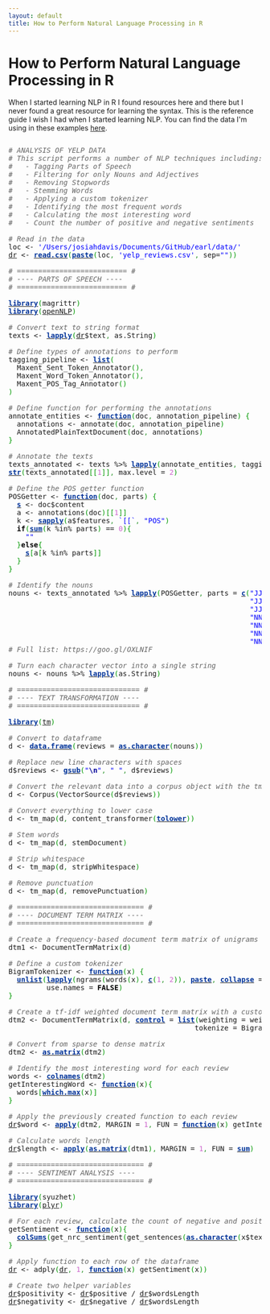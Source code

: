 ```yaml
---
layout: default
title: How to Perform Natural Language Processing in R
---
```


# How to Perform Natural Language Processing in R
When I started learning NLP in R I found resources here and there but I never found a great resource for learning the syntax. This is the reference guide I wish I had when I started learning NLP. You can find the data I'm using in these examples [here](https://github.com/josiahdavis/nlp-in-R).

<div style="overflow:auto;"><div class="geshifilter"><pre class="r geshifilter-R" style="font-family:monospace;"><span style="color: #666666; font-style: italic;"># ANALYSIS OF YELP DATA</span>
<span style="color: #666666; font-style: italic;"># This script performs a number of NLP techniques including:</span>
<span style="color: #666666; font-style: italic;">#   - Tagging Parts of Speech</span>
<span style="color: #666666; font-style: italic;">#   - Filtering for only Nouns and Adjectives</span>
<span style="color: #666666; font-style: italic;">#   - Removing Stopwords</span>
<span style="color: #666666; font-style: italic;">#   - Stemming Words</span>
<span style="color: #666666; font-style: italic;">#   - Applying a custom tokenizer</span>
<span style="color: #666666; font-style: italic;">#   - Identifying the most frequent words</span>
<span style="color: #666666; font-style: italic;">#   - Calculating the most interesting word</span>
<span style="color: #666666; font-style: italic;">#   - Count the number of positive and negative sentiments</span>
&nbsp;
<span style="color: #666666; font-style: italic;"># Read in the data</span>
loc <span style="">&lt;-</span> <span style="color: #0000ff;">'/Users/josiahdavis/Documents/GitHub/earl/data/'</span>
<a href="http://inside-r.org/packages/cran/dr"><span style="">dr</span></a> <span style="">&lt;-</span> <a href="http://inside-r.org/r-doc/utils/read.csv"><span style="color: #003399; font-weight: bold;">read.csv</span></a><span style="color: #009900;">&#40;</span><a href="http://inside-r.org/r-doc/base/paste"><span style="color: #003399; font-weight: bold;">paste</span></a><span style="color: #009900;">&#40;</span>loc<span style="color: #339933;">,</span> <span style="color: #0000ff;">'yelp_reviews.csv'</span><span style="color: #339933;">,</span> sep=<span style="color: #0000ff;">&quot;&quot;</span><span style="color: #009900;">&#41;</span><span style="color: #009900;">&#41;</span>
&nbsp;
<span style="color: #666666; font-style: italic;"># ========================== # </span>
<span style="color: #666666; font-style: italic;"># ---- PARTS OF SPEECH ----</span>
<span style="color: #666666; font-style: italic;"># ========================== #</span>
&nbsp;
<a href="http://inside-r.org/r-doc/base/library"><span style="color: #003399; font-weight: bold;">library</span></a><span style="color: #009900;">&#40;</span>magrittr<span style="color: #009900;">&#41;</span>
<a href="http://inside-r.org/r-doc/base/library"><span style="color: #003399; font-weight: bold;">library</span></a><span style="color: #009900;">&#40;</span><a href="http://inside-r.org/packages/cran/openNLP"><span style="">openNLP</span></a><span style="color: #009900;">&#41;</span>
&nbsp;
<span style="color: #666666; font-style: italic;"># Convert text to string format </span>
texts <span style="">&lt;-</span> <a href="http://inside-r.org/r-doc/base/lapply"><span style="color: #003399; font-weight: bold;">lapply</span></a><span style="color: #009900;">&#40;</span><a href="http://inside-r.org/packages/cran/dr"><span style="">dr</span></a><span style="">$</span>text<span style="color: #339933;">,</span> as.String<span style="color: #009900;">&#41;</span>
&nbsp;
<span style="color: #666666; font-style: italic;"># Define types of annotations to perform</span>
tagging_pipeline <span style="">&lt;-</span> <a href="http://inside-r.org/r-doc/base/list"><span style="color: #003399; font-weight: bold;">list</span></a><span style="color: #009900;">&#40;</span>
  Maxent_Sent_Token_Annotator<span style="color: #009900;">&#40;</span><span style="color: #009900;">&#41;</span><span style="color: #339933;">,</span>
  Maxent_Word_Token_Annotator<span style="color: #009900;">&#40;</span><span style="color: #009900;">&#41;</span><span style="color: #339933;">,</span>
  Maxent_POS_Tag_Annotator<span style="color: #009900;">&#40;</span><span style="color: #009900;">&#41;</span>
<span style="color: #009900;">&#41;</span>
&nbsp;
<span style="color: #666666; font-style: italic;"># Define function for performing the annotations</span>
annotate_entities <span style="">&lt;-</span> <a href="http://inside-r.org/r-doc/base/function"><span style="color: #003399; font-weight: bold;">function</span></a><span style="color: #009900;">&#40;</span>doc<span style="color: #339933;">,</span> annotation_pipeline<span style="color: #009900;">&#41;</span> <span style="color: #009900;">&#123;</span>
  annotations <span style="">&lt;-</span> annotate<span style="color: #009900;">&#40;</span>doc<span style="color: #339933;">,</span> annotation_pipeline<span style="color: #009900;">&#41;</span>
  AnnotatedPlainTextDocument<span style="color: #009900;">&#40;</span>doc<span style="color: #339933;">,</span> annotations<span style="color: #009900;">&#41;</span>
<span style="color: #009900;">&#125;</span>
&nbsp;
<span style="color: #666666; font-style: italic;"># Annotate the texts</span>
texts_annotated <span style="">&lt;-</span> texts %<span style="">&gt;</span>% <a href="http://inside-r.org/r-doc/base/lapply"><span style="color: #003399; font-weight: bold;">lapply</span></a><span style="color: #009900;">&#40;</span>annotate_entities<span style="color: #339933;">,</span> tagging_pipeline<span style="color: #009900;">&#41;</span>
<a href="http://inside-r.org/r-doc/utils/str"><span style="color: #003399; font-weight: bold;">str</span></a><span style="color: #009900;">&#40;</span>texts_annotated<span style="color: #009900;">&#91;</span><span style="color: #009900;">&#91;</span><span style="color: #cc66cc;">1</span><span style="color: #009900;">&#93;</span><span style="color: #009900;">&#93;</span><span style="color: #339933;">,</span> max.level = <span style="color: #cc66cc;">2</span><span style="color: #009900;">&#41;</span>
&nbsp;
<span style="color: #666666; font-style: italic;"># Define the POS getter function</span>
POSGetter <span style="">&lt;-</span> <a href="http://inside-r.org/r-doc/base/function"><span style="color: #003399; font-weight: bold;">function</span></a><span style="color: #009900;">&#40;</span>doc<span style="color: #339933;">,</span> parts<span style="color: #009900;">&#41;</span> <span style="color: #009900;">&#123;</span>
  <a href="http://inside-r.org/r-doc/mgcv/s"><span style="color: #003399; font-weight: bold;">s</span></a> <span style="">&lt;-</span> doc<span style="">$</span>content
  a <span style="">&lt;-</span> annotations<span style="color: #009900;">&#40;</span>doc<span style="color: #009900;">&#41;</span><span style="color: #009900;">&#91;</span><span style="color: #009900;">&#91;</span><span style="color: #cc66cc;">1</span><span style="color: #009900;">&#93;</span><span style="color: #009900;">&#93;</span>
  k <span style="">&lt;-</span> <a href="http://inside-r.org/r-doc/base/sapply"><span style="color: #003399; font-weight: bold;">sapply</span></a><span style="color: #009900;">&#40;</span>a<span style="">$</span>features<span style="color: #339933;">,</span> <span style="color: #0000ff;">`[[`</span><span style="color: #339933;">,</span> <span style="color: #0000ff;">&quot;POS&quot;</span><span style="color: #009900;">&#41;</span>
  <span style="color: #000000; font-weight: bold;">if</span><span style="color: #009900;">&#40;</span><a href="http://inside-r.org/r-doc/base/sum"><span style="color: #003399; font-weight: bold;">sum</span></a><span style="color: #009900;">&#40;</span>k <span style="">%in%</span> parts<span style="color: #009900;">&#41;</span> <span style="">==</span> <span style="color: #cc66cc;">0</span><span style="color: #009900;">&#41;</span><span style="color: #009900;">&#123;</span>
    <span style="color: #0000ff;">&quot;&quot;</span>
  <span style="color: #009900;">&#125;</span><span style="color: #000000; font-weight: bold;">else</span><span style="color: #009900;">&#123;</span>
    <a href="http://inside-r.org/r-doc/mgcv/s"><span style="color: #003399; font-weight: bold;">s</span></a><span style="color: #009900;">&#91;</span>a<span style="color: #009900;">&#91;</span>k <span style="">%in%</span> parts<span style="color: #009900;">&#93;</span><span style="color: #009900;">&#93;</span>
  <span style="color: #009900;">&#125;</span>
<span style="color: #009900;">&#125;</span>
&nbsp;
<span style="color: #666666; font-style: italic;"># Identify the nouns</span>
nouns <span style="">&lt;-</span> texts_annotated %<span style="">&gt;</span>% <a href="http://inside-r.org/r-doc/base/lapply"><span style="color: #003399; font-weight: bold;">lapply</span></a><span style="color: #009900;">&#40;</span>POSGetter<span style="color: #339933;">,</span> parts = <a href="http://inside-r.org/r-doc/base/c"><span style="color: #003399; font-weight: bold;">c</span></a><span style="color: #009900;">&#40;</span><span style="color: #0000ff;">&quot;JJ&quot;</span><span style="color: #339933;">,</span>
                                                         <span style="color: #0000ff;">&quot;JJR&quot;</span><span style="color: #339933;">,</span>
                                                         <span style="color: #0000ff;">&quot;JJS&quot;</span><span style="color: #339933;">,</span>
                                                         <span style="color: #0000ff;">&quot;NN&quot;</span><span style="color: #339933;">,</span>
                                                         <span style="color: #0000ff;">&quot;NNS&quot;</span><span style="color: #339933;">,</span>
                                                         <span style="color: #0000ff;">&quot;NNP&quot;</span><span style="color: #339933;">,</span>
                                                         <span style="color: #0000ff;">&quot;NNPS&quot;</span><span style="color: #009900;">&#41;</span><span style="color: #009900;">&#41;</span>
<span style="color: #666666; font-style: italic;"># Full list: https://goo.gl/OXLNIF</span>
&nbsp;
<span style="color: #666666; font-style: italic;"># Turn each character vector into a single string</span>
nouns <span style="">&lt;-</span> nouns %<span style="">&gt;</span>% <a href="http://inside-r.org/r-doc/base/lapply"><span style="color: #003399; font-weight: bold;">lapply</span></a><span style="color: #009900;">&#40;</span>as.String<span style="color: #009900;">&#41;</span>
&nbsp;
<span style="color: #666666; font-style: italic;"># ============================= # </span>
<span style="color: #666666; font-style: italic;"># ---- TEXT TRANSFORMATION ----</span>
<span style="color: #666666; font-style: italic;"># ============================= #</span>
&nbsp;
<a href="http://inside-r.org/r-doc/base/library"><span style="color: #003399; font-weight: bold;">library</span></a><span style="color: #009900;">&#40;</span><a href="http://inside-r.org/packages/cran/tm"><span style="">tm</span></a><span style="color: #009900;">&#41;</span>
&nbsp;
<span style="color: #666666; font-style: italic;"># Convert to dataframe</span>
d <span style="">&lt;-</span> <a href="http://inside-r.org/r-doc/base/data.frame"><span style="color: #003399; font-weight: bold;">data.frame</span></a><span style="color: #009900;">&#40;</span>reviews = <a href="http://inside-r.org/r-doc/base/as.character"><span style="color: #003399; font-weight: bold;">as.character</span></a><span style="color: #009900;">&#40;</span>nouns<span style="color: #009900;">&#41;</span><span style="color: #009900;">&#41;</span>
&nbsp;
<span style="color: #666666; font-style: italic;"># Replace new line characters with spaces</span>
d<span style="">$</span>reviews <span style="">&lt;-</span> <a href="http://inside-r.org/r-doc/base/gsub"><span style="color: #003399; font-weight: bold;">gsub</span></a><span style="color: #009900;">&#40;</span><span style="color: #0000ff;">&quot;<span style="color: #000099; font-weight: bold;">\n</span>&quot;</span><span style="color: #339933;">,</span> <span style="color: #0000ff;">&quot; &quot;</span><span style="color: #339933;">,</span> d<span style="">$</span>reviews<span style="color: #009900;">&#41;</span>
&nbsp;
<span style="color: #666666; font-style: italic;"># Convert the relevant data into a corpus object with the tm package</span>
d <span style="">&lt;-</span> Corpus<span style="color: #009900;">&#40;</span>VectorSource<span style="color: #009900;">&#40;</span>d<span style="">$</span>reviews<span style="color: #009900;">&#41;</span><span style="color: #009900;">&#41;</span>
&nbsp;
<span style="color: #666666; font-style: italic;"># Convert everything to lower case</span>
d <span style="">&lt;-</span> tm_map<span style="color: #009900;">&#40;</span>d<span style="color: #339933;">,</span> content_transformer<span style="color: #009900;">&#40;</span><a href="http://inside-r.org/r-doc/base/tolower"><span style="color: #003399; font-weight: bold;">tolower</span></a><span style="color: #009900;">&#41;</span><span style="color: #009900;">&#41;</span>
&nbsp;
<span style="color: #666666; font-style: italic;"># Stem words</span>
d <span style="">&lt;-</span> tm_map<span style="color: #009900;">&#40;</span>d<span style="color: #339933;">,</span> stemDocument<span style="color: #009900;">&#41;</span>
&nbsp;
<span style="color: #666666; font-style: italic;"># Strip whitespace</span>
d <span style="">&lt;-</span> tm_map<span style="color: #009900;">&#40;</span>d<span style="color: #339933;">,</span> stripWhitespace<span style="color: #009900;">&#41;</span>
&nbsp;
<span style="color: #666666; font-style: italic;"># Remove punctuation</span>
d <span style="">&lt;-</span> tm_map<span style="color: #009900;">&#40;</span>d<span style="color: #339933;">,</span> removePunctuation<span style="color: #009900;">&#41;</span>
&nbsp;
<span style="color: #666666; font-style: italic;"># ============================== # </span>
<span style="color: #666666; font-style: italic;"># ---- DOCUMENT TERM MATRIX ----</span>
<span style="color: #666666; font-style: italic;"># ============================== #</span>
&nbsp;
<span style="color: #666666; font-style: italic;"># Create a frequency-based document term matrix of unigrams</span>
dtm1 <span style="">&lt;-</span> DocumentTermMatrix<span style="color: #009900;">&#40;</span>d<span style="color: #009900;">&#41;</span>
&nbsp;
<span style="color: #666666; font-style: italic;"># Define a custom tokenizer</span>
BigramTokenizer <span style="">&lt;-</span> <a href="http://inside-r.org/r-doc/base/function"><span style="color: #003399; font-weight: bold;">function</span></a><span style="color: #009900;">&#40;</span>x<span style="color: #009900;">&#41;</span> <span style="color: #009900;">&#123;</span>
  <a href="http://inside-r.org/r-doc/base/unlist"><span style="color: #003399; font-weight: bold;">unlist</span></a><span style="color: #009900;">&#40;</span><a href="http://inside-r.org/r-doc/base/lapply"><span style="color: #003399; font-weight: bold;">lapply</span></a><span style="color: #009900;">&#40;</span>ngrams<span style="color: #009900;">&#40;</span>words<span style="color: #009900;">&#40;</span>x<span style="color: #009900;">&#41;</span><span style="color: #339933;">,</span> <a href="http://inside-r.org/r-doc/base/c"><span style="color: #003399; font-weight: bold;">c</span></a><span style="color: #009900;">&#40;</span><span style="color: #cc66cc;">1</span><span style="color: #339933;">,</span> <span style="color: #cc66cc;">2</span><span style="color: #009900;">&#41;</span><span style="color: #009900;">&#41;</span><span style="color: #339933;">,</span> <a href="http://inside-r.org/r-doc/base/paste"><span style="color: #003399; font-weight: bold;">paste</span></a><span style="color: #339933;">,</span> <a href="http://inside-r.org/r-doc/nlme/collapse"><span style="color: #003399; font-weight: bold;">collapse</span></a> = <span style="color: #0000ff;">&quot; &quot;</span><span style="color: #009900;">&#41;</span><span style="color: #339933;">,</span>
         use.names = <span style="color: #000000; font-weight: bold;">FALSE</span><span style="color: #009900;">&#41;</span>  
<span style="color: #009900;">&#125;</span>
&nbsp;
<span style="color: #666666; font-style: italic;"># Create a tf-idf weighted document term matrix with a custom tokenizer</span>
dtm2 <span style="">&lt;-</span> DocumentTermMatrix<span style="color: #009900;">&#40;</span>d<span style="color: #339933;">,</span> <a href="http://inside-r.org/r-doc/boot/control"><span style="color: #003399; font-weight: bold;">control</span></a> = <a href="http://inside-r.org/r-doc/base/list"><span style="color: #003399; font-weight: bold;">list</span></a><span style="color: #009900;">&#40;</span>weighting = weightTfIdf<span style="color: #339933;">,</span>
                                            tokenize = BigramTokenizer<span style="color: #009900;">&#41;</span><span style="color: #009900;">&#41;</span>
&nbsp;
<span style="color: #666666; font-style: italic;"># Convert from sparse to dense matrix</span>
dtm2 <span style="">&lt;-</span> <a href="http://inside-r.org/r-doc/base/as.matrix"><span style="color: #003399; font-weight: bold;">as.matrix</span></a><span style="color: #009900;">&#40;</span>dtm2<span style="color: #009900;">&#41;</span>
&nbsp;
<span style="color: #666666; font-style: italic;"># Identify the most interesting word for each review</span>
words <span style="">&lt;-</span> <a href="http://inside-r.org/r-doc/base/colnames"><span style="color: #003399; font-weight: bold;">colnames</span></a><span style="color: #009900;">&#40;</span>dtm2<span style="color: #009900;">&#41;</span>
getInterestingWord <span style="">&lt;-</span> <a href="http://inside-r.org/r-doc/base/function"><span style="color: #003399; font-weight: bold;">function</span></a><span style="color: #009900;">&#40;</span>x<span style="color: #009900;">&#41;</span><span style="color: #009900;">&#123;</span>
  words<span style="color: #009900;">&#91;</span><a href="http://inside-r.org/r-doc/base/which.max"><span style="color: #003399; font-weight: bold;">which.max</span></a><span style="color: #009900;">&#40;</span>x<span style="color: #009900;">&#41;</span><span style="color: #009900;">&#93;</span>
<span style="color: #009900;">&#125;</span>
&nbsp;
<span style="color: #666666; font-style: italic;"># Apply the previously created function to each review</span>
<a href="http://inside-r.org/packages/cran/dr"><span style="">dr</span></a><span style="">$</span>word <span style="">&lt;-</span> <a href="http://inside-r.org/r-doc/base/apply"><span style="color: #003399; font-weight: bold;">apply</span></a><span style="color: #009900;">&#40;</span>dtm2<span style="color: #339933;">,</span> MARGIN = <span style="color: #cc66cc;">1</span><span style="color: #339933;">,</span> FUN = <a href="http://inside-r.org/r-doc/base/function"><span style="color: #003399; font-weight: bold;">function</span></a><span style="color: #009900;">&#40;</span>x<span style="color: #009900;">&#41;</span> getInterestingWord<span style="color: #009900;">&#40;</span>x<span style="color: #009900;">&#41;</span><span style="color: #009900;">&#41;</span>
&nbsp;
<span style="color: #666666; font-style: italic;"># Calculate words length</span>
<a href="http://inside-r.org/packages/cran/dr"><span style="">dr</span></a><span style="">$</span>length <span style="">&lt;-</span> <a href="http://inside-r.org/r-doc/base/apply"><span style="color: #003399; font-weight: bold;">apply</span></a><span style="color: #009900;">&#40;</span><a href="http://inside-r.org/r-doc/base/as.matrix"><span style="color: #003399; font-weight: bold;">as.matrix</span></a><span style="color: #009900;">&#40;</span>dtm1<span style="color: #009900;">&#41;</span><span style="color: #339933;">,</span> MARGIN = <span style="color: #cc66cc;">1</span><span style="color: #339933;">,</span> FUN = <a href="http://inside-r.org/r-doc/base/sum"><span style="color: #003399; font-weight: bold;">sum</span></a><span style="color: #009900;">&#41;</span>
&nbsp;
<span style="color: #666666; font-style: italic;"># ============================== # </span>
<span style="color: #666666; font-style: italic;"># ---- SENTIMENT ANALYSIS ----</span>
<span style="color: #666666; font-style: italic;"># ============================== #</span>
&nbsp;
<a href="http://inside-r.org/r-doc/base/library"><span style="color: #003399; font-weight: bold;">library</span></a><span style="color: #009900;">&#40;</span>syuzhet<span style="color: #009900;">&#41;</span>
<a href="http://inside-r.org/r-doc/base/library"><span style="color: #003399; font-weight: bold;">library</span></a><span style="color: #009900;">&#40;</span><a href="http://inside-r.org/packages/cran/plyr"><span style="">plyr</span></a><span style="color: #009900;">&#41;</span>
&nbsp;
<span style="color: #666666; font-style: italic;"># For each review, calculate the count of negative and positive sentiments</span>
getSentiment <span style="">&lt;-</span> <a href="http://inside-r.org/r-doc/base/function"><span style="color: #003399; font-weight: bold;">function</span></a><span style="color: #009900;">&#40;</span>x<span style="color: #009900;">&#41;</span><span style="color: #009900;">&#123;</span>
  <a href="http://inside-r.org/r-doc/base/colSums"><span style="color: #003399; font-weight: bold;">colSums</span></a><span style="color: #009900;">&#40;</span>get_nrc_sentiment<span style="color: #009900;">&#40;</span>get_sentences<span style="color: #009900;">&#40;</span><a href="http://inside-r.org/r-doc/base/as.character"><span style="color: #003399; font-weight: bold;">as.character</span></a><span style="color: #009900;">&#40;</span>x<span style="">$</span>text<span style="color: #009900;">&#41;</span><span style="color: #009900;">&#41;</span><span style="color: #009900;">&#41;</span><span style="color: #009900;">&#91;</span><a href="http://inside-r.org/r-doc/base/c"><span style="color: #003399; font-weight: bold;">c</span></a><span style="color: #009900;">&#40;</span><span style="color: #0000ff;">&quot;negative&quot;</span><span style="color: #339933;">,</span> <span style="color: #0000ff;">&quot;positive&quot;</span><span style="color: #009900;">&#41;</span><span style="color: #009900;">&#93;</span><span style="color: #009900;">&#41;</span>
<span style="color: #009900;">&#125;</span>
&nbsp;
<span style="color: #666666; font-style: italic;"># Apply function to each row of the dataframe</span>
<a href="http://inside-r.org/packages/cran/dr"><span style="">dr</span></a> <span style="">&lt;-</span> adply<span style="color: #009900;">&#40;</span><a href="http://inside-r.org/packages/cran/dr"><span style="">dr</span></a><span style="color: #339933;">,</span> <span style="color: #cc66cc;">1</span><span style="color: #339933;">,</span> <a href="http://inside-r.org/r-doc/base/function"><span style="color: #003399; font-weight: bold;">function</span></a><span style="color: #009900;">&#40;</span>x<span style="color: #009900;">&#41;</span> getSentiment<span style="color: #009900;">&#40;</span>x<span style="color: #009900;">&#41;</span><span style="color: #009900;">&#41;</span>
&nbsp;
<span style="color: #666666; font-style: italic;"># Create two helper variables</span>
<a href="http://inside-r.org/packages/cran/dr"><span style="">dr</span></a><span style="">$</span>positivity <span style="">&lt;-</span> <a href="http://inside-r.org/packages/cran/dr"><span style="">dr</span></a><span style="">$</span>positive <span style="">/</span> <a href="http://inside-r.org/packages/cran/dr"><span style="">dr</span></a><span style="">$</span>wordsLength
<a href="http://inside-r.org/packages/cran/dr"><span style="">dr</span></a><span style="">$</span>negativity <span style="">&lt;-</span> <a href="http://inside-r.org/packages/cran/dr"><span style="">dr</span></a><span style="">$</span>negative <span style="">/</span> <a href="http://inside-r.org/packages/cran/dr"><span style="">dr</span></a><span style="">$</span>wordsLength</pre></div></div>
